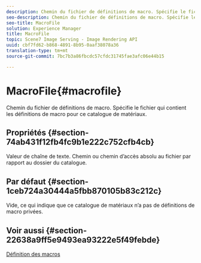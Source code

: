 ```yaml
---
description: Chemin du fichier de définitions de macro. Spécifie le fichier qui contient les définitions de macro pour ce catalogue de matériaux.
seo-description: Chemin du fichier de définitions de macro. Spécifie le fichier qui contient les définitions de macro pour ce catalogue de matériaux.
seo-title: MacroFile
solution: Experience Manager
title: MacroFile
topic: Scene7 Image Serving - Image Rendering API
uuid: cbf7fd62-b868-4891-8b95-0aaf38078a36
translation-type: tm+mt
source-git-commit: 7bc7b3a86fbcdc57cfdc31745fae3afc06e44b15

---
```



# MacroFile{#macrofile}

Chemin du fichier de définitions de macro. Spécifie le fichier qui contient les définitions de macro pour ce catalogue de matériaux.

## Propriétés {#section-74ab431f12fb4fc9b1e222c752cfb4cb}

Valeur de chaîne de texte. Chemin ou chemin d’accès absolu au fichier par rapport au dossier du catalogue.

## Par défaut {#section-1ceb724a30444a5fbb870105b83c212c}

Vide, ce qui indique que ce catalogue de matériaux n’a pas de définitions de macro privées.

## Voir aussi {#section-22638a9ff5e9493ea93222e5f49febde}

[Définition des macros](../../../../../ir-api/material-cat/image-rendering-api-ref/c-ir-material-catalog/c-ir-macro-definition-reference/c-ir-macro-definition-reference.md#concept-477b77fa187147bfa55fa67134d4a453)
